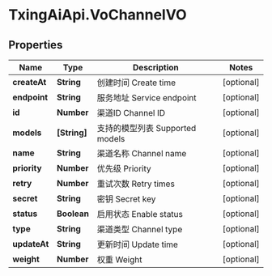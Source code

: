 # TxingAiApi.VoChannelVO

## Properties

Name | Type | Description | Notes
------------ | ------------- | ------------- | -------------
**createAt** | **String** | 创建时间 Create time | [optional] 
**endpoint** | **String** | 服务地址 Service endpoint | [optional] 
**id** | **Number** | 渠道ID Channel ID | [optional] 
**models** | **[String]** | 支持的模型列表 Supported models | [optional] 
**name** | **String** | 渠道名称 Channel name | [optional] 
**priority** | **Number** | 优先级 Priority | [optional] 
**retry** | **Number** | 重试次数 Retry times | [optional] 
**secret** | **String** | 密钥 Secret key | [optional] 
**status** | **Boolean** | 启用状态 Enable status | [optional] 
**type** | **String** | 渠道类型 Channel type | [optional] 
**updateAt** | **String** | 更新时间 Update time | [optional] 
**weight** | **Number** | 权重 Weight | [optional] 


